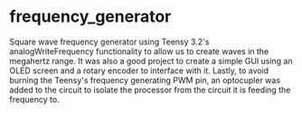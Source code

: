 # frequency_generator

Square wave frequency generator using Teensy 3.2's analogWriteFrequency functionality to allow us to create waves in the megahertz range.
It was also a good project to create a simple GUI using an OLED screen and a rotary encoder to interface with it.
Lastly, to avoid burning the Teensy's frequency generating PWM pin, an optocupler was added to the circuit to isolate the processor from the circuit it is feeding the frequency to.
